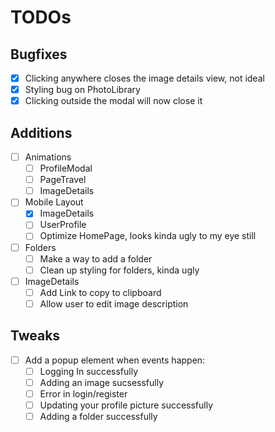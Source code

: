 # TODOs

## Bugfixes
- [x] Clicking anywhere closes the image details view, not ideal
- [x] Styling bug on PhotoLibrary
- [x] Clicking outside the modal will now close it

## Additions
- [ ] Animations
    - [ ] ProfileModal
    - [ ] PageTravel
    - [ ] ImageDetails
- [ ] Mobile Layout
    - [x] ImageDetails
    - [ ] UserProfile
    - [ ] Optimize HomePage, looks kinda ugly to my eye still
- [ ] Folders
    - [ ] Make a way to add a folder
    - [ ] Clean up styling for folders, kinda ugly
- [ ] ImageDetails
    - [ ] Add Link to copy to clipboard
    - [ ] Allow user to edit image description

## Tweaks
- [ ] Add a popup element when events happen:
    - [ ] Logging In successfully
    - [ ] Adding an image sucsessfully
    - [ ] Error in login/register
    - [ ] Updating your profile picture successfully
    - [ ] Adding a folder successfully